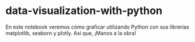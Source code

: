 # data-visualization-with-python
En este notebook veremos cómo graficar utilizando Python con sus librerías matplotlib, seaborn y plotly. Así que, ¡Manos a la obra!
